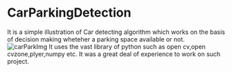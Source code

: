 # CarParkingDetection
It is a simple illustration of Car detecting algorithm which works on the basis of decision making wheteher a parking space available or not.
![carParkImg](https://user-images.githubusercontent.com/82834807/167286985-e879ce42-e350-482e-b8c7-582c062c2c38.png)
It uses the vast library of python such as open cv,open cvzone,plyer,numpy etc.
It was a great deal of experience to work on such project.
